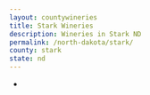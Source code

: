 ```yaml
---
layout: countywineries
title: Stark Wineries
description: Wineries in Stark ND
permalink: /north-dakota/stark/
county: stark
state: nd
---
```

-
